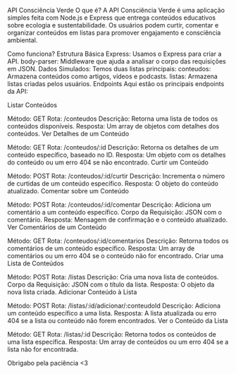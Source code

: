 API Consciência Verde
O que é?
A API Consciência Verde é uma aplicação simples feita com Node.js e Express que entrega conteúdos educativos sobre ecologia e sustentabilidade. Os usuários podem curtir, comentar e organizar conteúdos em listas para promover engajamento e consciência ambiental.

Como funciona?
Estrutura Básica
Express: Usamos o Express para criar a API.
body-parser: Middleware que ajuda a analisar o corpo das requisições em JSON.
Dados Simulados: Temos duas listas principais:
conteudos: Armazena conteúdos como artigos, vídeos e podcasts.
listas: Armazena listas criadas pelos usuários.
Endpoints
Aqui estão os principais endpoints da API:

Listar Conteúdos

Método: GET
Rota: /conteudos
Descrição: Retorna uma lista de todos os conteúdos disponíveis.
Resposta: Um array de objetos com detalhes dos conteúdos.
Ver Detalhes de um Conteúdo

Método: GET
Rota: /conteudos/:id
Descrição: Retorna os detalhes de um conteúdo específico, baseado no ID.
Resposta: Um objeto com os detalhes do conteúdo ou um erro 404 se não encontrado.
Curtir um Conteúdo

Método: POST
Rota: /conteudos/:id/curtir
Descrição: Incrementa o número de curtidas de um conteúdo específico.
Resposta: O objeto do conteúdo atualizado.
Comentar sobre um Conteúdo

Método: POST
Rota: /conteudos/:id/comentar
Descrição: Adiciona um comentário a um conteúdo específico.
Corpo da Requisição: JSON com o comentário.
Resposta: Mensagem de confirmação e o conteúdo atualizado.
Ver Comentários de um Conteúdo

Método: GET
Rota: /conteudos/:id/comentarios
Descrição: Retorna todos os comentários de um conteúdo específico.
Resposta: Um array de comentários ou um erro 404 se o conteúdo não for encontrado.
Criar uma Lista de Conteúdos

Método: POST
Rota: /listas
Descrição: Cria uma nova lista de conteúdos.
Corpo da Requisição: JSON com o título da lista.
Resposta: O objeto da nova lista criada.
Adicionar Conteúdo à Lista

Método: POST
Rota: /listas/:id/adicionar/:conteudoId
Descrição: Adiciona um conteúdo específico a uma lista.
Resposta: A lista atualizada ou erro 404 se a lista ou conteúdo não forem encontrados.
Ver o Conteúdo da Lista

Método: GET
Rota: /listas/:id
Descrição: Retorna todos os conteúdos de uma lista específica.
Resposta: Um array de conteúdos ou um erro 404 se a lista não for encontrada.

Obrigabo pela paciência <3